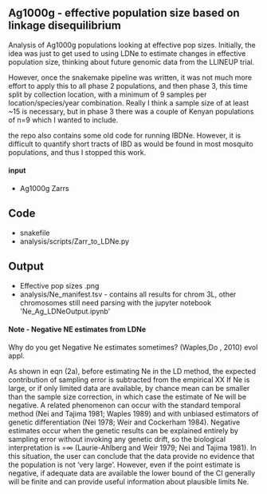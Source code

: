## Ag1000g - effective population size based on linkage disequilibrium

Analysis of Ag1000g populations looking at effective pop sizes.
Initially, the idea was just to get used to using LDNe to estimate changes in effective population size, thinking about future genomic data from the LLINEUP trial.

However, once the snakemake pipeline was written, it was not much more effort to apply this to all phase 2 populations, and then phase 3, this time split by collection location, with a minimum of 9 samples per location/species/year combination. Really I think a sample size of at least ~15 is necessary, but in phase 3  there was a couple of Kenyan populations of n=9 which I wanted to include. 

the repo also contains some old code for running IBDNe. However, it is difficult to quantify short tracts of IBD as would be found in most mosquito populations, and thus I stopped this work.
#### input

- Ag1000g Zarrs 

## Code 

- snakefile
- analysis/scripts/Zarr_to_LDNe.py

## Output

- Effective pop sizes .png
- analysis/Ne_manifest.tsv - contains all results for chrom 3L, other chromosomes still need parsing with the jupyter notebook 'Ne_Ag_LDNeOutput.ipynb' 



#### Note - Negative NE estimates from LDNe 
Why do you get Negative Ne estimates sometimes?
(Waples,Do , 2010) evol appl. 

As shown in eqn (2a), before estimating Ne in the LD method, the expected contribution of sampling error is subtracted from the empirical XX 
If Ne is large, or if only limited data are available, by chance mean can be smaller than the sample size correction, in which case the estimate of Ne will be negative. A related phenomenon can occur with the standard temporal method (Nei and Tajima 1981; Waples 1989) and with unbiased estimators of genetic differentiation (Nei 1978; Weir and Cockerham 1984). Negative estimates occur when the genetic results can be explained entirely by sampling error without invoking any genetic drift, so the biological interpretation is  =∞ (Laurie-Ahlberg and Weir 1979; Nei and Tajima 1981). In this situation, the user can conclude that the data provide no evidence that the population is not ‘very large’. However, even if the point estimate is negative, if adequate data are available the lower bound of the CI generally will be finite and can provide useful information about plausible limits Ne. 
